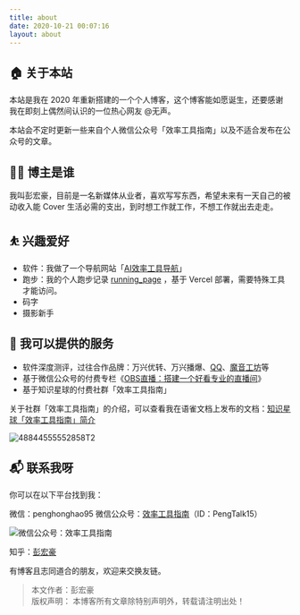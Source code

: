 ```yaml
---
title: about
date: 2020-10-21 00:07:16  
layout: about   
---
```


## 🏠 关于本站

本站是我在 2020 年重新搭建的一个个人博客，这个博客能如愿诞生，还要感谢我在即刻上偶然间认识的一位热心网友 @无声。   

本站会不定时更新一些来自个人微信公众号「效率工具指南」以及不适合发布在公众号的文章。    

## 👨‍💻 博主是谁
我叫彭宏豪，目前是一名新媒体从业者，喜欢写写东西，希望未来有一天自己的被动收入能 Cover 生活必需的支出，到时想工作就工作，不想工作就出去走走。     

## ⛹ 兴趣爱好

* 软件：我做了一个导航网站「[AI效率工具导航](https://nav.penghh.fun)」       
* 跑步：我的个人跑步记录 [running_page](https://running-page-eight-gilt.vercel.app/) ，基于 Vercel 部署，需要特殊工具才能访问。     
* 码字
* 摄影新手

## 🛒 我可以提供的服务     

* 软件深度测评，过往合作品牌：万兴优转、万兴播爆、[QQ](https://zhuanlan.zhihu.com/p/568342138)、[魔音工坊](https://zhuanlan.zhihu.com/p/621884742)等      
* 基于微信公众号的付费专栏《[OBS直播：搭建一个好看专业的直播间](https://mp.weixin.qq.com/s/iRSY4qStavyrns5KXWfM6Q)》    
* 基于知识星球的付费社群「效率工具指南」

关于社群「效率工具指南」的介绍，可以查看我在语雀文档上发布的文档：[知识星球「效率工具指南」简介](https://www.yuque.com/penghonghao/af0aai/glwrg2dl0dqlegi6?singleDoc#)    

![48844555552858T2](https://img.penghh.fun/2023/03/25/48844555552858t2.JPG)     


## 📬 联系我呀

你可以在以下平台找到我：

微信：penghonghao95
微信公众号：[效率工具指南](https://mp.weixin.qq.com/s/_izXrRi6eLav8NfLRaD6Mg)（ID：PengTalk15）   

![微信公众号：效率工具指南](https://img.penghh.fun/2021/05/28/gong-zhong-hao-wei-bu-er-wei-ma-dailogo.png)   

知乎：[彭宏豪](https://www.zhihu.com/people/angola-84)         

有博客且志同道合的朋友，欢迎来交换友链。     

> 本文作者：彭宏豪      
> 版权声明： 本博客所有文章除特别声明外，转载请注明出处！     


